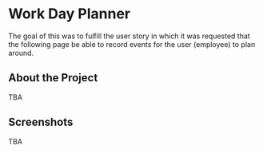 # Work Day Planner

The goal of this was to fulfill the user story in which it was requested that the following page be able to record events for the user (employee) to plan around.

## About the Project

TBA

## Screenshots

TBA